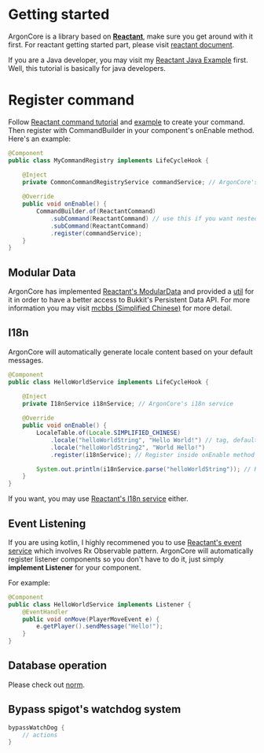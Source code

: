 # Getting started
ArgonCore is a library based on [**Reactant**](https://reactant.dev/), make sure you get around with it first.
For reactant getting started part, please visit [reactant document](https://reactant.dev/docs/core/introduction).

If you are a Java developer, you may visit my [Reactant Java Example](https://github.com/clayclaw/ReactantJavaExample) first.
Well, this tutorial is basically for java developers.

# Register command
Follow [Reactant command tutorial](https://reactant.dev/docs/core/basic/command) and [example](https://github.com/clayclaw/ReactantJavaExample/blob/main/src/main/java/tech/clayclaw/reactantjavaexample/command/TestCommand.java) to create your command.
Then register with CommandBuilder in your component's onEnable method.
Here's an example:

```Java
@Component
public class MyCommandRegistry implements LifeCycleHook {

	@Inject
	private CommonCommandRegistryService commandService; // ArgonCore's command service
	
	@Override
	public void onEnable() {
		CommandBuilder.of(ReactantCommand)
			.subCommand(ReactantCommand) // use this if you want nested command
			.subCommand(ReactantCommand)
			.register(commandService);
	}
}
```

## Modular Data

ArgonCore has implemented [Reactant's ModularData](https://gitlab.com/reactant/modular-data/-/tree/master) and provided a [util](https://github.com/NuclearActive/ArgonCore/blob/master/src/main/java/tech/clayclaw/argoncore/javaadapter/util/ModularDataUtil.java) for it in order to have a better access to Bukkit's Persistent Data API.
For more information you may visit [mcbbs (Simplified Chinese)](https://www.mcbbs.net/forum.php?mod=viewthread&tid=918325) for more detail.

## I18n

ArgonCore will automatically generate locale content based on your default messages.

```Java
@Component
public class HelloWorldService implements LifeCycleHook {

	@Inject
	private I18nService i18nService; // ArgonCore's i18n service
	
	@Override
	public void onEnable() {
		LocaleTable.of(Locale.SIMPLIFIED_CHINESE)
			.locale("helloWorldString", "Hello World!") // tag, default content
			.locale("helloWorldString2", "World Hello!")
			.register(i18nService); // Register inside onEnable method

		System.out.println(i18nService.parse("helloWorldString")); // Hello World!
	}
}
```

If you want, you may use [Reactant's I18n service](https://reactant.dev/docs/core/basic/i18n) either.

## Event Listening

If you are using kotlin, I highly recommened you to use [Reactant's event service](https://reactant.dev/docs/core/basic/event-listener) which involves Rx Observable pattern.
ArgonCore will automatically register listener components so you don't have to do it, just simply **implement Listener** for your component. 

For example:
```Java
@Component
public class HelloWorldService implements Listener {
	@EventHandler
	public void onMove(PlayerMoveEvent e) {
		e.getPlayer().sendMessage("Hello!");
	}
}
```

## Database operation
Please check out [norm](https://github.com/dieselpoint/norm).

## Bypass spigot's watchdog system
```Kotlin
bypassWatchDog {
	// actions
}
```

